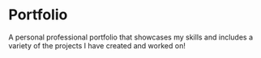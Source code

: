 # Portfolio
A personal professional portfolio that showcases my skills and includes a variety of the projects I have created and worked  on!
